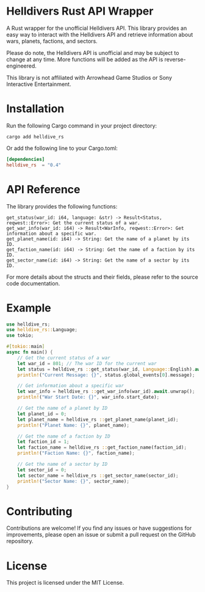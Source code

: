 # Helldivers Rust API Wrapper

A Rust wrapper for the unofficial Helldivers API. This library provides an easy way to interact with the Helldivers API 
and retrieve information about wars, planets, factions, and sectors.

Please do note, the Helldivers API is unofficial and may be subject to change at any time. 
More functions will be added as the API is reverse-engineered.

This library is not affiliated with Arrowhead Game Studios or Sony Interactive Entertainment.

# Installation

Run the following Cargo command in your project directory:
```shell
cargo add helldive_rs 
```

Or add the following line to your Cargo.toml:
```toml
[dependencies]
helldive_rs  = "0.4"
```

# API Reference

The library provides the following functions:

    get_status(war_id: i64, language: &str) -> Result<Status, reqwest::Error>: Get the current status of a war.
    get_war_info(war_id: i64) -> Result<WarInfo, reqwest::Error>: Get information about a specific war.
    get_planet_name(id: i64) -> String: Get the name of a planet by its ID.
    get_faction_name(id: i64) -> String: Get the name of a faction by its ID.
    get_sector_name(id: i64) -> String: Get the name of a sector by its ID.

For more details about the structs and their fields, please refer to the source code documentation.

# Example 

```rust
use helldive_rs;
use helldive_rs::Language;
use tokio;

#[tokio::main]
async fn main() {
    // Get the current status of a war
    let war_id = 801; // The war ID for the current war
    let status = helldive_rs ::get_status(war_id, Language::English).await.unwrap();
    println!("Current Message: {}", status.global_events[0].message);

    // Get information about a specific war
    let war_info = helldive_rs ::get_war_info(war_id).await.unwrap();
    println!("War Start Date: {}", war_info.start_date);

    // Get the name of a planet by ID
    let planet_id = 0;
    let planet_name = helldive_rs ::get_planet_name(planet_id);
    println!("Planet Name: {}", planet_name);

    // Get the name of a faction by ID
    let faction_id = 1;
    let faction_name = helldive_rs ::get_faction_name(faction_id);
    println!("Faction Name: {}", faction_name);

    // Get the name of a sector by ID
    let sector_id = 0;
    let sector_name = helldive_rs ::get_sector_name(sector_id);
    println!("Sector Name: {}", sector_name);
}
```

# Contributing

Contributions are welcome! If you find any issues or have suggestions for improvements, please open an issue or submit a pull request on the GitHub repository.

# License

This project is licensed under the MIT License.